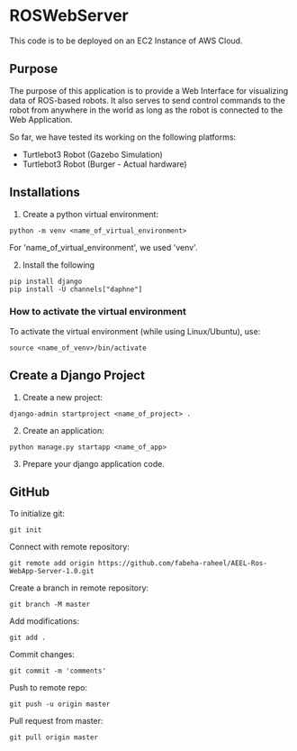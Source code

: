 # ROSWebServer

This code is to be deployed on an EC2 Instance of AWS Cloud.

## Purpose

The purpose of this application is to provide a Web Interface for visualizing data of ROS-based robots. It also serves to send control commands to the robot from anywhere in the world as long as the robot is connected to the Web Application.

So far, we have tested its working on the following platforms:
- Turtlebot3 Robot (Gazebo Simulation)
- Turtlebot3 Robot (Burger - Actual hardware)

## Installations

1. Create a python virtual environment:
```shell
python -m venv <name_of_virtual_environment>
```
For 'name_of_virtual_environment', we used 'venv'.

2. Install the following
```shell
pip install django
pip install -U channels["daphne"]
```

### How to activate the virtual environment

To activate the virtual environment (while using Linux/Ubuntu), use:
```shell
source <name_of_venv>/bin/activate
```

## Create a Django Project

1. Create a new project:
```shell
django-admin startproject <name_of_project> .
```
2. Create an application:
```shell
python manage.py startapp <name_of_app>
```

3. Prepare your django application code.

## GitHub

To initialize git:
```shell
git init
```

Connect with remote repository:
```shell
git remote add origin https://github.com/fabeha-raheel/AEEL-Ros-WebApp-Server-1.0.git
```

Create a branch in remote repository:
```shell
git branch -M master
```
Add modifications:
```shell
git add .
```
Commit changes:
```shell
git commit -m 'comments'
```

Push to remote repo:
```shell
git push -u origin master
```
Pull request from master:
```shell
git pull origin master
```